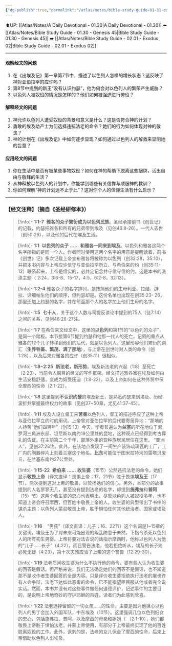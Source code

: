 ```yaml
---
{"dg-publish":true,"permalink":"/atlas/notes/bible-study-guide-01-31-exodus-01/","noteIcon":""}
---
```


⬆️UP: [[Atlas/Notes/A Daily Devotional - 01.30\|A Daily Devotional - 01.30]]
⬅️ [[Atlas/Notes/Bible Study Guide - 01.30 - Genesis 45\|Bible Study Guide - 01.30 - Genesis 45]]
➡️ [[Atlas/Notes/Bible Study Guide - 02.01 - Exodus 02\|Bible Study Guide - 02.01 - Exodus 02]] 

---

#### 观察经文的问题
1. 在《出埃及记》第一章第7节中，描述了以色列人怎样的增长状态？这反映了神对亚伯拉罕的应许吗？
2. 第8节中提到的新王“没有认识约瑟”，他为何会对以色列人的繁荣产生威胁？
3. 以色列人被奴役的情况是怎样的？他们如何被强迫进行劳役？

#### 解释经文的问题
1.  神允许以色列人遭受奴役的背景和意义是什么？这是否符合神的计划？
2. 勇敢的埃及助产士为何选择违抗法老的命令？她们的行为如何体现对神的敬畏？
3. 神的计划在《出埃及记》中如何逐步显现？如何通过以色列人的解救来显明祂的旨意？  

#### 应用经文的问题
1. 你在生活中是否有被某些事物奴役？如何在神的帮助下脱离这些捆绑，活出自由与敬拜的生活？
2. 从神释放以色列人的计划中，你能学到哪些有关信靠与顺服神的教训？
3. 你如何理解“神的计划远不止于此”？这对你个人的信仰生活有什么启示？

---
### 【经文注释】（摘自《圣经研修本》）

> [!info]- **1:1-7** 
> **雅各的众子繁衍成为以色列民族**。圣经承接前书《创世记》的记载，约瑟把雅各和所有的兄弟带到埃及（见创46:8-26）。一代人去世（创50:26），以及他的后代在埃及生活。

> [!info]- **1:1** 
> **以色列的众子** **……** **和雅各一同来到埃及**。以色列和雅各这两个名字所指的是同一个人。作者同时使用这两个名字的用意是提醒读着，前书《创世》记》多次记载上帝宣布雅各将被称为以色列（创32:28，35:10），并把本书内容与上帝应许信守与亚伯拉罕所立、与希伯来的约（创35:11-12）联系起来，上帝是信实的，必并定记念并守信守信的约。这是本书的洗涤主题（ 2:24，3:6-8、15-17，4:5，6:2-8，32:13）。

> [!info]- **1:2-4**
> 雅各众子的名字排列，是按照他们的生母利亚、拉结、辟拉、详细帕生他们的顺序，但约瑟却是。这份名单也出现在创35:23- 26，那里还加上约瑟的名字，并在前面那个人的名字加上他们生母的名字。

> [!info]- **1:5** 
> **七十人**，关于这个人数与司提反讲论中提到的75人（徒7:14）之间的关系，见创46:26-27注。

> [!info]- **1:7**
> 在希伯来文经文中，这里的**以色列**和第1节的“以色列的众子”，是同一个踏板。本节接第6节提到约瑟和他那一代人的死亡，记叙的重点从雅各的12个儿子转移到他们的后代，就是以色列人，这里形容他们繁衍的词汇（**生养牲畜、繁茂、满了那地**），与上帝在创世时对人类的命令（创1:28），以及后来对雅各的应许（创35:11）很相似。

> [!info]- **1:8~2:25** 
> **新法老，新形势**。埃及新法老的兴起（1:8）至死亡（2:23），当前令人瞩目的经文的写作框架。经文描述雅各家在埃及如何由生活安稳舒适，变成为奴受压迫（1:8-22），以及上帝如何在这种外贸中保全摩西的性命（2:1-22）。

> [!info]- **1:8**
> 这里提到**不认识约瑟**的埃及新王，是熟悉约瑟来到埃及、历经波折并掌握最终权力的故事（见创37~50章，尤见41:37-45）。

> [!info]- **1:11**
> 埃及人设立督工来**苦害**以色列人，督工的描述呼应了这种上帝与亚伯拉罕立约时的用词。上帝曾对亚伯拉罕的后代要寄居异地：“那地的人待苦”他们四百年”（创15:13）今天，学者普遍认为**兰塞**的所在地位于尼罗河三角洲东部、坦尼斯以南约19公里处的昆地，这种观点已经得到考古葬礼的佐证。在主前第二个千年，部落外来的亚种族居民居住在这里。 “亚洲人”，见创37:28注。此外，在该地点发现了一间生产装饰琉璃瓦的工厂，工厂内的陶器碎片上刻着兰塞这个地名。**比东**可能位于图米拉特河的雷塔贝废丘，在兰塞东南约27公里处。

> [!info]- **1:15-22** 
> **希伯来** **……** **收生婆**（15节）公然违抗法老的命令，她们显示**敬畏上帝**（译文直译：畏惧上帝；17、21节）胜于畏惧**埃及王**（17节）。两次提到这对上帝的敬畏，以赞扬她们的信心。另外，本部分的故事提到的人名寥寥无几，甚至没有提到法老的名字，却提到**施弗拉**和**普阿**（15）节）这两个收生婆的忠心也表明出，尽管以色列人被奴役多年，也不知道上帝会呼召摩西，但百姓中敬畏上帝的人。收生婆的典型带出了书中的谋杀主题：以色列人蒙召敬畏上帝，胜于惧怕任何其他统治者、国家或埃及人。

> [!info]- **1:16** 
>   “男孩”（译文直译：儿子；16、22节）这个名词是1~15章的关键词。埃及王为了对未来可能出现的叛乱防患于未然，下指令杀死以色列人的所有初生男婴。上帝将要对法古说的话指示摩西时，他称以色列人为他的“儿子……长子”（4:22），而且警告法老，他若拒绝听从，埃及的长子则必死无疑（4:23），第十次灾难应验了上帝的这个警告（12:29-30）。

> [!info]- **1:19**
> 法老质问收生婆为什么不执行他的命令，婆有些人认为收生婆的回答是假话。但严格来说，我们无法确定她们的回答不是假话，也不知道那不是收作者生婆回答的全部内容。只是评价收生婆拒绝执行法老的屠也许有人会争辩，法老下达如此恶毒的命令，已不能指望臣民服从他或者完全说实话。然而，本书并没有对这些事件做任何道德评价，记述事件的主要目的，是说明上帝地奇妙的守护耶稣的百姓，读者们为此感到欣喜。

> [!info]- **1:22**
> 法老选择留留的一切女孩……的性命，主要是因为他担心以色列人的男丁会加入外国军队，中东埃及（10节）。这里强调几位以色列妇女的忠心，包括施弗拉、普阿，以及摩西的母亲和姐姐（ （2:1-10），她们都敬畏上帝胜于惧怕法老，并蒙上帝使用，有部分于上帝最终实现了他的百姓脱离奴役的工作。此外，讽刺的是，法老的女儿保全了摩西的性命，后来上帝借助以色列人出埃及。